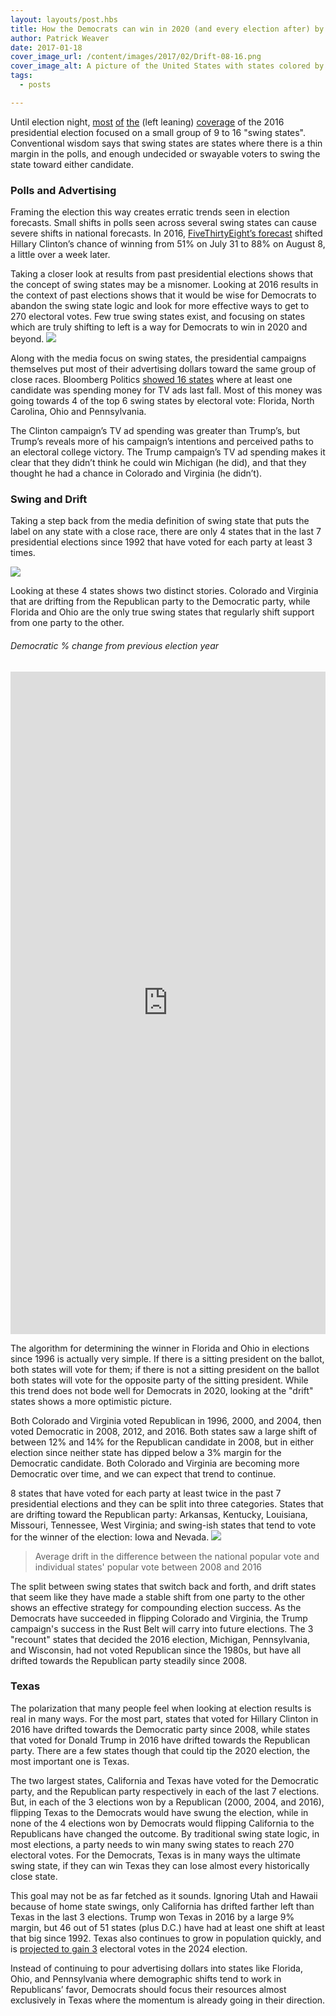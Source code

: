 ```yaml
---
layout: layouts/post.hbs
title: How the Democrats can win in 2020 (and every election after) by flipping one state
author: Patrick Weaver
date: 2017-01-18
cover_image_url: /content/images/2017/02/Drift-08-16.png
cover_image_alt: A picture of the United States with states colored by their drift over previous elections.
tags:
  - posts

---
```


Until election night, [most](http://www.politico.com/2016-election/swing-states) [of](http://fivethirtyeight.com/features/almost-every-swing-state-is-a-must-win-for-trump-now/) [the](https://www.washingtonpost.com/national/fifteen-states-that-will-decide-the-election/2016/11/05/13475c90-a13e-11e6-8832-23a007c77bb4_story.html?utm_term=.390a967f36d5) (left leaning) [coverage](http://www.latimes.com/projects/la-na-pol-battleground-state-cheat-sheet/) of the 2016 presidential election focused on a small group of 9 to 16 "swing states". Conventional wisdom says that swing states are states where there is a thin margin in the polls, and enough undecided or swayable voters to swing the state toward either candidate.

### Polls and Advertising
Framing the election this way creates erratic trends seen in election forecasts. Small shifts in polls seen across several swing states can cause severe shifts in national forecasts. In 2016, [FiveThirtyEight’s forecast](https://projects.fivethirtyeight.com/2016-election-forecast/) shifted Hillary Clinton’s chance of winning from 51% on July 31 to 88% on August 8, a little over a week later.

Taking a closer look at results from past presidential elections shows that the concept of swing states may be a misnomer. Looking at 2016 results in the context of past elections shows that it would be wise for Democrats to abandon the swing state logic and look for more effective ways to get to 270 electoral votes. Few true swing states exist, and focusing on states which are truly shifting to left is a way for Democrats to win in 2020 and beyond.
![](/content/images/2017/02/florida-ohio-2.gif)

Along with the media focus on swing states, the presidential campaigns themselves put most of their advertising dollars toward the same group of close races. Bloomberg Politics [showed 16 states](https://www.bloomberg.com/politics/graphics/2016-presidential-campaign-tv-ads/) where at least one candidate was spending money for TV ads last fall. Most of this money was going towards 4 of the top 6 swing states by electoral vote: Florida, North Carolina, Ohio and Pennsylvania.

The Clinton campaign’s TV ad spending was greater than Trump’s, but Trump’s reveals more of his campaign’s intentions and perceived paths to an electoral college victory. The Trump campaign’s TV ad spending makes it clear that they didn’t think he could win Michigan (he did), and that they thought he had a chance in Colorado and Virginia (he didn’t).

### Swing and Drift
Taking a step back from the media definition of swing state that puts the label on any state with a close race, there are only 4 states that in the last 7 presidential elections since 1992 that have voted for each party at least 3 times.

![](/content/images/2017/02/Colorado-Virginia.png)

Looking at these 4 states shows two distinct stories. Colorado and Virginia that are drifting from the Republican party to the Democratic party, while Florida and Ohio are the only true swing states that regularly shift support from one party to the other.

###### *Democratic % change from previous election year* 

<iframe width="100%" height="1060px" frameborder="0" src="http://juliafredenburg.github.io/table/index.html" allowfullscreen webkitallowfullscreen mozallowfullscreen oallowfullscreen msallowfullscreen></iframe>

The algorithm for determining the winner in Florida and Ohio in elections since 1996 is actually very simple. If there is a sitting president on the ballot, both states will vote for them; if there is not a sitting president on the ballot both states will vote for the opposite party of the sitting president. While this trend does not bode well for Democrats in 2020, looking at the "drift" states shows a more optimistic picture.

Both Colorado and Virginia voted Republican in 1996, 2000, and 2004, then voted Democratic in 2008, 2012, and 2016. Both states saw a large shift of between 12% and 14% for the Republican candidate in 2008, but in either election since neither state has dipped below a 3% margin for the Democratic candidate. Both Colorado and Virginia are becoming more Democratic over time, and we can expect that trend to continue.

8 states that have voted for each party at least twice in the past 7 presidential elections and they can be split into three categories. States that are drifting toward the Republican party: Arkansas, Kentucky, Louisiana, Missouri, Tennessee, West Virginia; and swing-ish states that tend to vote for the winner of the election: Iowa and Nevada.
![](/content/images/2017/02/Drift-08-16.png)
> Average drift in the difference between the national popular vote and individual states' popular vote between 2008 and 2016

The split between swing states that switch back and forth, and drift states that seem like they have made a stable shift from one party to the other shows an effective strategy for compounding election success. As the Democrats have succeeded in flipping Colorado and Virginia, the Trump campaign's success in the Rust Belt will carry into future elections. The 3 "recount" states that decided the 2016 election, Michigan, Pennsylvania, and Wisconsin, had not voted Republican since the 1980s, but have all drifted towards the Republican party steadily since 2008.

### Texas

The polarization that many people feel when looking at election results is real in many ways. For the most part, states that voted for Hillary Clinton in 2016 have drifted towards the Democratic party since 2008, while states that voted for Donald Trump in 2016 have drifted towards the Republican party. There are a few states though that could tip the 2020 election, the most important one is Texas.

The two largest states, California and Texas have voted for the Democratic party, and the Republican party respectively in each of the last 7 elections. But, in each of the 3 elections won by a Republican (2000, 2004, and 2016), flipping Texas to the Democrats would have swung the election, while in none of the 4 elections won by Democrats would flipping California to the Republicans have changed the outcome. By traditional swing state logic, in most elections, a party needs to win many swing states to reach 270 electoral votes. For the Democrats, Texas is in many ways the ultimate swing state, if they can win Texas they can lose almost every historically close state.

This goal may not be as far fetched as it sounds. Ignoring Utah and Hawaii because of home state swings, only California has drifted farther left than Texas in the last 3 elections. Trump won Texas in 2016 by a large 9% margin, but 46 out of 51 states (plus D.C.) have had at least one shift at least that big since 1992. Texas also continues to grow in population quickly, and is [projected to gain 3](http://www.centerforpolitics.org/crystalball/articles/updated-2020-reapportionment-projections/) electoral votes in the 2024 election.

Instead of continuing to pour advertising dollars into states like Florida, Ohio, and Pennsylvania where demographic shifts tend to work in Republicans’ favor, Democrats should focus their resources almost exclusively in Texas where the momentum is already going in their direction.

